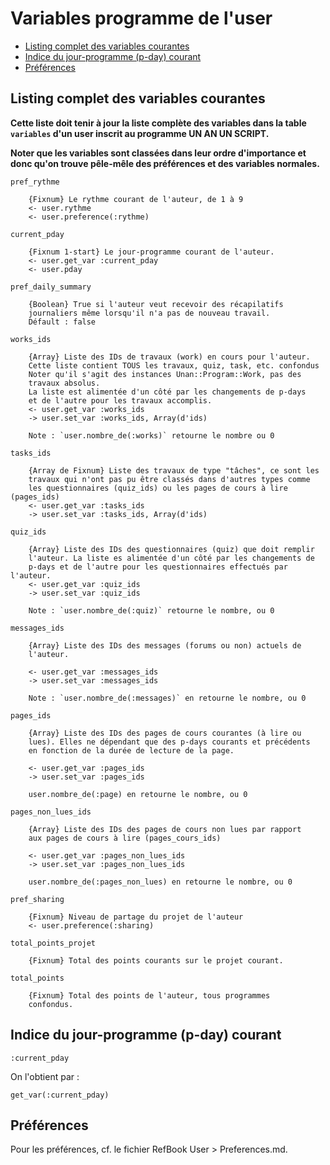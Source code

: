 # Variables programme de l'user

* [Listing complet des variables courantes](#listingcompletdesvariables)
* [Indice du jour-programme (p-day) courant](#jourprogrammecourant)
* [Préférences](#lespreferences)


<a name='listingcompletdesvariables'></a>

## Listing complet des variables courantes

**Cette liste doit tenir à jour la liste complète des variables dans la table `variables` d'un user inscrit au programme UN AN UN SCRIPT.**

**Noter que les variables sont classées dans leur ordre d'importance et donc qu'on trouve pêle-mêle des préférences et des variables normales.**

    pref_rythme

        {Fixnum} Le rythme courant de l'auteur, de 1 à 9
        <- user.rythme
        <- user.preference(:rythme)

    current_pday

        {Fixnum 1-start} Le jour-programme courant de l'auteur.
        <- user.get_var :current_pday
        <- user.pday

    pref_daily_summary

        {Boolean} True si l'auteur veut recevoir des récapilatifs
        journaliers même lorsqu'il n'a pas de nouveau travail.
        Défault : false

    works_ids

        {Array} Liste des IDs de travaux (work) en cours pour l'auteur.
        Cette liste contient TOUS les travaux, quiz, task, etc. confondus
        Noter qu'il s'agit des instances Unan::Program::Work, pas des
        travaux absolus.
        La liste est alimentée d'un côté par les changements de p-days
        et de l'autre pour les travaux accomplis.
        <- user.get_var :works_ids
        -> user.set_var :works_ids, Array(d'ids)

        Note : `user.nombre_de(:works)` retourne le nombre ou 0

    tasks_ids

        {Array de Fixnum} Liste des travaux de type "tâches", ce sont les
        travaux qui n'ont pas pu être classés dans d'autres types comme
        les questionnaires (quiz_ids) ou les pages de cours à lire (pages_ids)
        <- user.get_var :tasks_ids
        -> user.set_var :tasks_ids, Array(d'ids)

    quiz_ids

        {Array} Liste des IDs des questionnaires (quiz) que doit remplir
        l'auteur. La liste es alimentée d'un côté par les changements de
        p-days et de l'autre pour les questionnaires effectués par l'auteur.
        <- user.get_var :quiz_ids
        -> user.set_var :quiz_ids

        Note : `user.nombre_de(:quiz)` retourne le nombre, ou 0

    messages_ids

        {Array} Liste des IDs des messages (forums ou non) actuels de
        l'auteur.

        <- user.get_var :messages_ids
        -> user.set_var :messages_ids

        Note : `user.nombre_de(:messages)` en retourne le nombre, ou 0

    pages_ids

        {Array} Liste des IDs des pages de cours courantes (à lire ou
        lues). Elles ne dépendant que des p-days courants et précédents
        en fonction de la durée de lecture de la page.

        <- user.get_var :pages_ids
        -> user.set_var :pages_ids

        user.nombre_de(:page) en retourne le nombre, ou 0

    pages_non_lues_ids

        {Array} Liste des IDs des pages de cours non lues par rapport
        aux pages de cours à lire (pages_cours_ids)

        <- user.get_var :pages_non_lues_ids
        -> user.set_var :pages_non_lues_ids

        user.nombre_de(:pages_non_lues) en retourne le nombre, ou 0

    pref_sharing

        {Fixnum} Niveau de partage du projet de l'auteur
        <- user.preference(:sharing)

    total_points_projet

        {Fixnum} Total des points courants sur le projet courant.
        
    total_points

        {Fixnum} Total des points de l'auteur, tous programmes
        confondus.

<a name='jourprogrammecourant'></a>

## Indice du jour-programme (p-day) courant

    :current_pday

On l'obtient par :

    get_var(:current_pday)

<!-- --------------------------------------------------------------------- -->

<a name='lespreferences'></a>

## Préférences

Pour les préférences, cf. le fichier RefBook User > Preferences.md.
